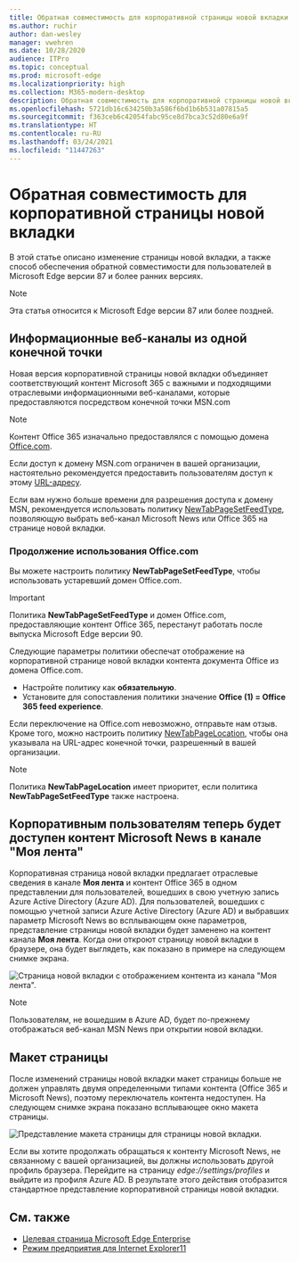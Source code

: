```yaml
---
title: Обратная совместимость для корпоративной страницы новой вкладки
ms.author: ruchir
author: dan-wesley
manager: vwehren
ms.date: 10/28/2020
audience: ITPro
ms.topic: conceptual
ms.prod: microsoft-edge
ms.localizationpriority: high
ms.collection: M365-modern-desktop
description: Обратная совместимость для корпоративной страницы новой вкладки
ms.openlocfilehash: 5721db16c634250b3a586f6bd1b6b531a07815a5
ms.sourcegitcommit: f363ceb6c42054fabc95ce8d7bca3c52d80e6a9f
ms.translationtype: HT
ms.contentlocale: ru-RU
ms.lasthandoff: 03/24/2021
ms.locfileid: "11447263"
---
```

# <a name="backwards-compatibility-for-the-enterprise-new-tab-page"></a>Обратная совместимость для корпоративной страницы новой вкладки

В этой статье описано изменение страницы новой вкладки, а также способ обеспечения обратной совместимости для пользователей в Microsoft Edge версии 87 и более ранних версиях.

> [!NOTE]
> Эта статья относится к Microsoft Edge версии 87 или более поздней.

## <a name="information-feeds-from-single-endpoint"></a>Информационные веб-каналы из одной конечной точки

Новая версия корпоративной страницы новой вкладки объединяет соответствующий контент Microsoft 365 с важными и подходящими отраслевыми информационными веб-каналами, которые предоставляются посредством конечной точки MSN.com

> [!NOTE]
> Контент Office 365 изначально предоставлялся с помощью домена [Office.com](https://www.office.com).

Если доступ к домену MSN.com ограничен в вашей организации, настоятельно рекомендуется предоставить пользователям доступ к этому [URL-адресу](https://ntp.msn.com).

Если вам нужно больше времени для разрешения доступа к домену MSN, рекомендуется использовать политику [NewTabPageSetFeedType](./microsoft-edge-policies.md#newtabpagesetfeedtype), позволяющую выбрать веб-канал Microsoft News или Office 365 на странице новой вкладки.

### <a name="keep-using-officecom"></a>Продолжение использования Office.com

 Вы можете настроить политику **NewTabPageSetFeedType**, чтобы использовать устаревший домен Office.com.

> [!IMPORTANT]
> Политика **NewTabPageSetFeedType** и домен Office.com, предоставляющие контент Office 365, перестанут работать после выпуска Microsoft Edge версии 90.

Следующие параметры политики обеспечат отображение на корпоративной странице новой вкладки контента документа Office из домена Office.com.

- Настройте политику как **обязательную**.
- Установите для сопоставления политики значение **Office (1) = Office 365 feed experience**.

Если переключение на Office.com невозможно, отправьте нам отзыв. Кроме того, можно настроить политику [NewTabPageLocation](./microsoft-edge-policies.md#newtabpagelocation), чтобы она указывала на URL-адрес конечной точки, разрешенный в вашей организации.

> [!NOTE]
> Политика **NewTabPageLocation** имеет приоритет, если политика **NewTabPageSetFeedType** также настроена.

## <a name="enterprise-users-will-now-get-microsoft-news-content-via-my-feed"></a>Корпоративным пользователям теперь будет доступен контент Microsoft News в канале "Моя лента"

Корпоративная страница новой вкладки предлагает отраслевые сведения в канале **Моя лента** и контент Office 365 в одном представлении для пользователей, вошедших в свою учетную запись Azure Active Directory (Azure AD). Для пользователей, вошедших с помощью учетной записи Azure Active Directory (Azure AD) и выбравших параметр Microsoft News во всплывающем окне параметров, представление страницы новой вкладки будет заменено на контент канала **Моя лента**. Когда они откроют страницу новой вкладки в браузере, она будет выглядеть, как показано в примере на следующем снимке экрана.

![Страница новой вкладки с отображением контента из канала "Моя лента".](media/microsoft-edge-ntp-backward-compatibility/microsoft-edge-ntp-myfeed-view.png)

> [!NOTE]
> Пользователям, не вошедшим в Azure AD, будет по-прежнему отображаться веб-канал MSN News при открытии новой вкладки.

## <a name="page-layout"></a>Макет страницы

После изменений страницы новой вкладки макет страницы больше не должен управлять двумя определенными типами контента (Office 365 и Microsoft News), поэтому переключатель контента недоступен. На следующем снимке экрана показано всплывающее окно макета страницы.

![Представление макета страницы для страницы новой вкладки.](media/microsoft-edge-ntp-backward-compatibility/microsoft-edge-ntp-page-layout.png)

Если вы хотите продолжать обращаться к контенту Microsoft News, не связанному с вашей организацией, вы должны использовать другой профиль браузера. Перейдите на страницу *edge://settings/profiles* и выйдите из профиля Azure AD. В результате этого действия отобразится стандартное представление корпоративной страницы новой вкладки. 

## <a name="see-also"></a>См. также

- [Целевая страница Microsoft Edge Enterprise](https://aka.ms/EdgeEnterprise)
- [Режим предприятия для Internet Explorer11](/internet-explorer/ie11-deploy-guide/enterprise-mode-overview-for-ie11)